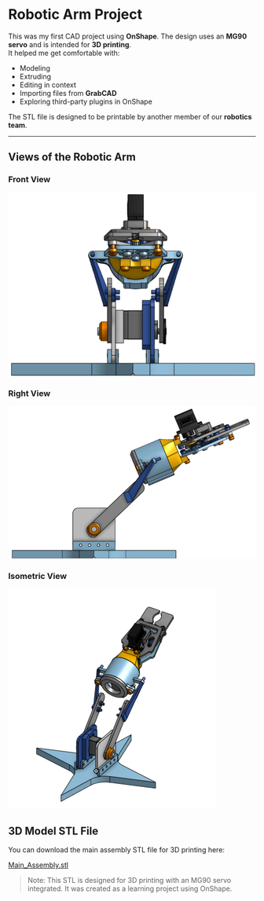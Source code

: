 # Robotic Arm Project

This was my first CAD project using **OnShape**. The design uses an **MG90 servo** and is intended for **3D printing**.  
It helped me get comfortable with:
- Modeling
- Extruding
- Editing in context
- Importing files from **GrabCAD**
- Exploring third-party plugins in OnShape

The STL file is designed to be printable by another member of our **robotics team**.

---

## Views of the Robotic Arm

### Front View
![Front View](https://github.com/addiosy/Portfolio/blob/main/Robotic-Arm/Images/front.png?raw=true)  

### Right View
![Right Side View](https://github.com/addiosy/Portfolio/blob/main/Robotic-Arm/Images/right.png?raw=true)

### Isometric View
![Isometric View](https://github.com/addiosy/Portfolio/blob/main/Robotic-Arm/Images/iso.png?raw=true)

## 3D Model STL File

You can download the main assembly STL file for 3D printing here:

[Main_Assembly.stl](https://github.com/addiosy/Portfolio/blob/main/Robotic-Arm/CAD/Main_Assembly.stl?raw=true)

> Note: This STL is designed for 3D printing with an MG90 servo integrated. It was created as a learning project using OnShape.